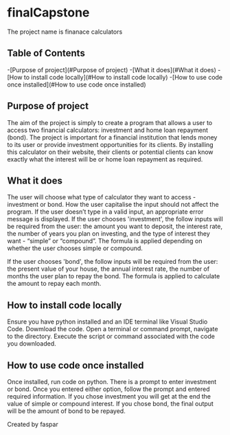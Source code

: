 # finalCapstone
The project name is finanace calculators

## Table of Contents
-[Purpose of project](#Purpose of project)
-[What it does](#What it does)
-[How to install code locally](#How to install code locally)
-[How to use code once installed](#How to use code once installed)


## Purpose of project
The aim of the project is simply to create a program that allows a user to access two financial calculators: investment  and home loan repayment (bond).
The project is important for a financial institution that lends money to its user or provide investment opportunities for its clients.
By installing this calculator on their website, their clients  or potential clients can know exactly what the interest will be or home loan repayment as required.

## What it does
The user will choose what type of calculator they want to access - investment or bond. How the user capitalise the input should not affect the program. 
If the user doesn’t type in a valid input, an appropriate error message is displayed.
If the user chooses 'investment', the follow inputs will be required from the user: the amount you want to deposit, the interest rate, the number of years you plan on investing,
and the type of interest they want - “simple” or “compound”.
The formula is applied depending on whether the user chooses simple or compound.

If the user chooses 'bond', the follow inputs will be required from the user: the present value of your house, the annual interest rate,
the number of months the user plan to repay the bond.
The formula is applied to calculate the amount to repay each month.

## How to install code locally
Ensure you have python installed and an IDE terminal like Visual Studio Code. Dowmload the code. Open a terminal or command prompt, navigate to the directory. 
Execute the script or command associated with the code you downloaded.

## How to use code once installed
Once installed, run code on python. There is a prompt to enter investment or bond. Once you entered either option, 
follow the prompt and entered required information. If you chose investment you will get at the end the 
value of simple or compound interest. If you chose bond, the final output will be the amount of bond to be repayed.


Created by faspar

